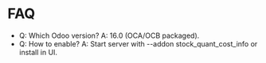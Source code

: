 # FAQ

- Q: Which Odoo version? A: 16.0 (OCA/OCB packaged).
- Q: How to enable? A: Start server with --addon stock_quant_cost_info or install in UI.
